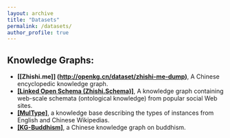 ```yaml
---
layout: archive
title: "Datasets"
permalink: /datasets/
author_profile: true
---
```


## Knowledge Graphs:
* **[[Zhishi.me]] (http://openkg.cn/dataset/zhishi-me-dump)**, A Chinese encyclopedic knowledge graph.
* **[[Linked Open Schema (Zhishi.Schema)]](http://openkg.cn/dataset/linked-open-schema)**, A knowledge graph containing web-scale schemata (ontological knowledge) from popular social Web sites.
* **[[MulType]](http://openkg.cn/dataset/multype)**, a knowledge base describing the types of instances from English and Chinese Wikipedias.
* **[[KG-Buddhism]](http://openkg.cn/dataset/kg-buddhism)**, a Chinese knowledge graph on buddhism.